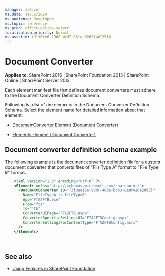 ```yaml
---
manager: soliver
ms.date: 11/16/2014
ms.audience: Developer
ms.topic: reference
ms.prod: office-online-server
localization_priority: Normal
ms.assetid: cd110fe6-2968-4dd7-80fa-0269fa01251b
---
```


# Document Converter

**Applies to**: SharePoint 2016 | SharePoint Foundation 2013 | SharePoint Online | SharePoint Server 2013

Each element manifest file that defines document converters must adhere to the Document Converter Definition Schema.

Following is a list of the elements in the Document Converter Definition Schema. Select the element name for detailed information about that element.

- [DocumentConverter Element (Document Converter)](documentconverter-element-document-converter.md)

- [Elements Element (Document Converter)](elements-element-document-converter.md)

## Document converter definition schema example

The following example is the document converter definition file for a custom document converter that converts files of "File Type A" format to "File Type B" format.

```XML 
    <?xml version="1.0" encoding="utf-8" ?>
    <Elements xmlns="http://schemas.microsoft.com/sharepoint/">
      <DocumentConverter ID="{3f8ae156-93dc-46de-bcb3-0a89416a20b3}"
        Name="FileTypeA to FileTypeB"
        App="FTA2FTB.exe"
        From="fta"
        To="ftb"
        ConverterUIPage="FTA2FTB.aspx"
        ConverterSpecificSettingsUI="FTA2FTBConfig.aspx"
        ConverterSettingsForContentType="FTA2FTBConfig.ascx"
      />
    </Elements>
```

<br/>

## See also

- [Using Features in SharePoint Foundation](https://msdn.microsoft.com/library/ce5f5ce5-1429-439e-9261-2c4ba9788cc1(Office.15).aspx)









